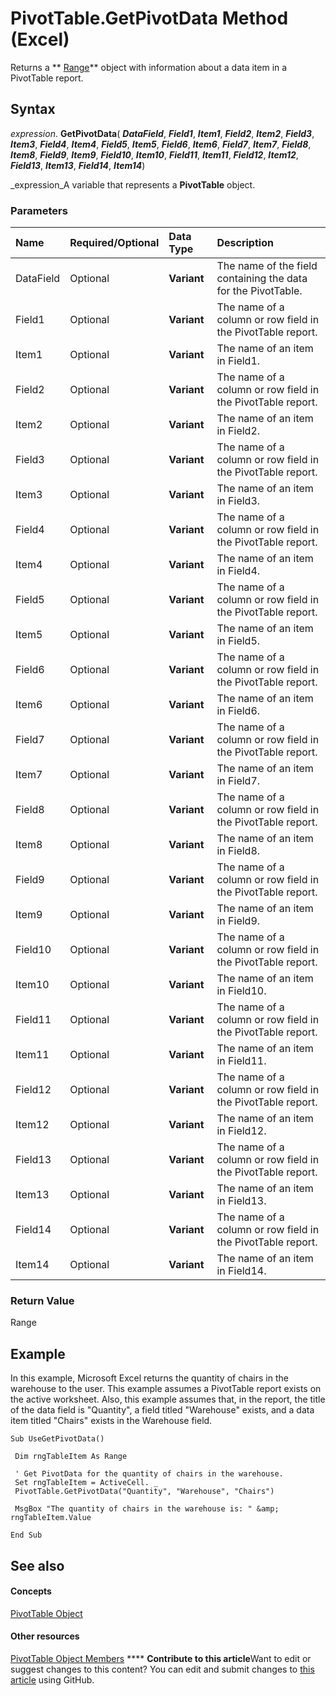 
# PivotTable.GetPivotData Method (Excel)

Returns a  ** [Range](b8207778-0dcc-4570-1234-f130532cc8cd.md)** object with information about a data item in a PivotTable report.


## Syntax

 _expression_. **GetPivotData**( **_DataField_**,  **_Field1_**,  **_Item1_**,  **_Field2_**,  **_Item2_**,  **_Field3_**,  **_Item3_**,  **_Field4_**,  **_Item4_**,  **_Field5_**,  **_Item5_**,  **_Field6_**,  **_Item6_**,  **_Field7_**,  **_Item7_**,  **_Field8_**,  **_Item8_**,  **_Field9_**,  **_Item9_**,  **_Field10_**,  **_Item10_**,  **_Field11_**,  **_Item11_**,  **_Field12_**,  **_Item12_**,  **_Field13_**,  **_Item13_**,  **_Field14_**,  **_Item14_**)

 _expression_A variable that represents a  **PivotTable** object.


### Parameters



|**Name**|**Required/Optional**|**Data Type**|**Description**|
|:-----|:-----|:-----|:-----|
|DataField|Optional| **Variant**|The name of the field containing the data for the PivotTable.|
|Field1|Optional| **Variant**|The name of a column or row field in the PivotTable report.|
|Item1|Optional| **Variant**|The name of an item in Field1.|
|Field2|Optional| **Variant**|The name of a column or row field in the PivotTable report.|
|Item2|Optional| **Variant**|The name of an item in Field2.|
|Field3|Optional| **Variant**|The name of a column or row field in the PivotTable report.|
|Item3|Optional| **Variant**|The name of an item in Field3.|
|Field4|Optional| **Variant**|The name of a column or row field in the PivotTable report.|
|Item4|Optional| **Variant**|The name of an item in Field4.|
|Field5|Optional| **Variant**|The name of a column or row field in the PivotTable report.|
|Item5|Optional| **Variant**|The name of an item in Field5.|
|Field6|Optional| **Variant**|The name of a column or row field in the PivotTable report.|
|Item6|Optional| **Variant**|The name of an item in Field6.|
|Field7|Optional| **Variant**|The name of a column or row field in the PivotTable report.|
|Item7|Optional| **Variant**|The name of an item in Field7.|
|Field8|Optional| **Variant**|The name of a column or row field in the PivotTable report.|
|Item8|Optional| **Variant**|The name of an item in Field8.|
|Field9|Optional| **Variant**|The name of a column or row field in the PivotTable report.|
|Item9|Optional| **Variant**|The name of an item in Field9.|
|Field10|Optional| **Variant**|The name of a column or row field in the PivotTable report.|
|Item10|Optional| **Variant**|The name of an item in Field10.|
|Field11|Optional| **Variant**|The name of a column or row field in the PivotTable report.|
|Item11|Optional| **Variant**|The name of an item in Field11.|
|Field12|Optional| **Variant**|The name of a column or row field in the PivotTable report.|
|Item12|Optional| **Variant**|The name of an item in Field12.|
|Field13|Optional| **Variant**|The name of a column or row field in the PivotTable report.|
|Item13|Optional| **Variant**|The name of an item in Field13.|
|Field14|Optional| **Variant**|The name of a column or row field in the PivotTable report.|
|Item14|Optional| **Variant**|The name of an item in Field14.|

### Return Value

Range


## Example

In this example, Microsoft Excel returns the quantity of chairs in the warehouse to the user. This example assumes a PivotTable report exists on the active worksheet. Also, this example assumes that, in the report, the title of the data field is "Quantity", a field titled "Warehouse" exists, and a data item titled "Chairs" exists in the Warehouse field.


```
Sub UseGetPivotData() 
 
 Dim rngTableItem As Range 
 
 ' Get PivotData for the quantity of chairs in the warehouse. 
 Set rngTableItem = ActiveCell. _ 
 PivotTable.GetPivotData("Quantity", "Warehouse", "Chairs") 
 
 MsgBox "The quantity of chairs in the warehouse is: " &amp; rngTableItem.Value 
 
End Sub
```


## See also


#### Concepts


 [PivotTable Object](a9c1d4a0-78a9-f9a6-6daf-91cb63e45842.md)
#### Other resources


 [PivotTable Object Members](8e8d1692-cf32-63c6-a1f6-54ddcc2a4964.md)
****   **Contribute to this article**Want to edit or suggest changes to this content? You can edit and submit changes to  [this article](https://github.com/jhershey00/VBA_Excel_Test/OpenXMLCon/articles/2d4600dd-6ca4-569a-6f93-79f6dbd43a09.md) using GitHub.

